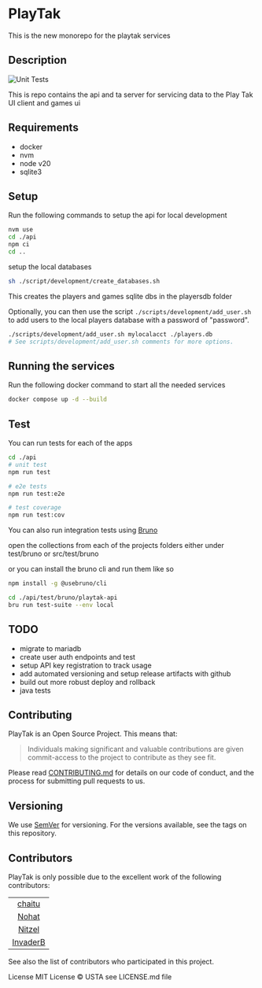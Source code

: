 # PlayTak 

This is the new monorepo for the playtak services 

## Description

![Unit Tests](https://github.com/USTakAssociation/playtak-api/actions/workflows/ci.yml/badge.svg)


This is repo contains the api and ta server for servicing data to the Play Tak UI client and games ui

## Requirements
- docker
- nvm
- node v20
- sqlite3

## Setup 

Run the following commands to setup the api for local development

```bash
nvm use
cd ./api
npm ci
cd ..
```

setup the local databases


```bash
sh ./script/development/create_databases.sh
```
This creates the players and games sqlite dbs in the playersdb folder

Optionally, you can then use the script `./scripts/development/add_user.sh` to add users to the local players database with a password of "password".

```bash
./scripts/development/add_user.sh mylocalacct ./players.db
# See scripts/development/add_user.sh comments for more options.
```

## Running the services

Run the following docker command to start all the needed services

```bash
docker compose up -d --build
```

## Test

You can run tests for each of the apps 

```bash
cd ./api
# unit test
npm run test

# e2e tests
npm run test:e2e

# test coverage
npm run test:cov
```

You can also run integration tests using [Bruno](https://www.usebruno.com/)

open the collections from each of the projects folders either under test/bruno or src/test/bruno

or you can install the bruno cli and run them like so

```bash
npm install -g @usebruno/cli
```

```bash
cd ./api/test/bruno/playtak-api
bru run test-suite --env local
```

## TODO
- migrate to mariadb
- create user auth endpoints and test
- setup API key registration to track usage
- add automated versioning and setup release artifacts with github
- build out more robust deploy and rollback
- java tests


## Contributing
PlayTak is an Open Source Project. This means that:

> Individuals making significant and valuable contributions are given commit-access to the project to contribute as they see fit.

Please read [CONTRIBUTING.md](docs/CONTRIBUTING.md) for details on our code of conduct, and the process for submitting pull requests to us.

## Versioning
We use [SemVer](http://semver.org/) for versioning. For the versions available, see the tags on this repository.

## Contributors
PlayTak is only possible due to the excellent work of the following contributors:

||
:----:|
|[chaitu](https://github.com/chaitu236)|
|[Nohat](https://github.com/NoHatCoder)|
|[Nitzel](https://github.com/nitzel)|
|[InvaderB](https://github.com/invaderb)|

See also the list of contributors who participated in this project.

License
MIT License © USTA see LICENSE.md file

